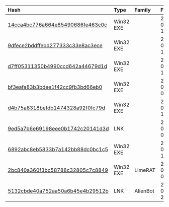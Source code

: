 |Hash|Type|Family|First_Seen|Name|
|:--|:--|:--|:--|:--|
|[14cca4bc776a664e85490686fe463c0c](https://www.virustotal.com/gui/file/14cca4bc776a664e85490686fe463c0c)|Win32 EXE||2024-01-06 19:15:05|Zapros_115-24-6-2251_page-0001.pdf.exe|
|[9dfece2bddffebd277333c33e8ac3ece](https://www.virustotal.com/gui/file/9dfece2bddffebd277333c33e8ac3ece)|Win32 EXE||2024-01-05 10:10:56|Symlnk.exe|
|[d7ff05311350b4990ccd642a44679d1d](https://www.virustotal.com/gui/file/d7ff05311350b4990ccd642a44679d1d)|Win32 EXE||2024-02-13 15:56:00|9f942f1efb3644e13aca6188c7da9270d02f956155fba3cba21b6d81dfd995a7.exe|
|[bf3eafa83b3bdee1f42cc9fb3bd66eb0](https://www.virustotal.com/gui/file/bf3eafa83b3bdee1f42cc9fb3bd66eb0)|Win32 EXE||2024-02-09 08:56:45|ccleaner_downloads.exe|
|[d4b75a8318befdb1474328a92f0fc79d](https://www.virustotal.com/gui/file/d4b75a8318befdb1474328a92f0fc79d)|Win32 EXE||2024-05-07 11:58:52|____________ ___.pdf.bin|
|[9ed5a7b6e69198eee0b1742c20141d3d](https://www.virustotal.com/gui/file/9ed5a7b6e69198eee0b1742c20141d3d)|LNK||2024-05-02 08:23:17| |
|[6892abc8eb5833b7a142bb88dc0bc1c5](https://www.virustotal.com/gui/file/6892abc8eb5833b7a142bb88dc0bc1c5)|Win32 EXE||2024-04-29 15:24:33|1301ec3006ad03742bfaef047aa434320aa0e725a99be5d6be27b955a814fcf4.exe|
|[2bc840a360f3bc58788c32805c7c8849](https://www.virustotal.com/gui/file/2bc840a360f3bc58788c32805c7c8849)|Win32 EXE|LimeRAT|2024-04-27 02:26:10|WINWORD.exe|
|[5132cbde40a752aa50a6b45e4b29512b](https://www.virustotal.com/gui/file/5132cbde40a752aa50a6b45e4b29512b)|LNK|AlienBot|2024-04-26 23:15:39|Повестка совещания.docx.lnk|
